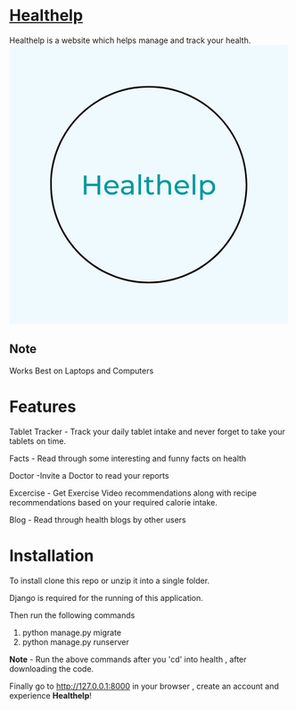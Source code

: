 # [Healthelp](https://healthelp.herokuapp.com)
Healthelp is a website which helps manage and track your health.
<img style="align: center;width:250;height:250" src="https://github.com/D-A-D-R-F/healthelp/blob/master/health/health_help/static/health_help/img/Healthelp.png">  


## Note
Works Best on Laptops and Computers

# Features
Tablet Tracker  - Track your daily tablet intake and never forget to take your tablets on time.  

Facts - Read through some interesting and funny facts on health  

Doctor -Invite a Doctor to read your reports  

Excercise - Get Exercise Video recommendations along with recipe recommendations based on your required calorie intake.  

Blog - Read through health blogs by other users

# Installation
To install clone this repo or unzip it into a single folder.

Django is required for the running of this application.

Then run the following commands
1. python manage.py migrate
2. python manage.py runserver

**Note** - Run the above commands after you 'cd' into health , after downloading the code.

Finally go to http://127.0.0.1:8000 in your browser , create an account and experience **Healthelp**!


